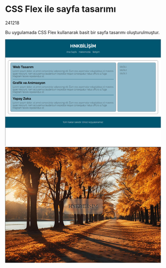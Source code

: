 <h1>CSS Flex ile sayfa tasarımı</h1>
<p> <detailes>241218</detailes></p>
<p>Bu uygulamada CSS Flex kullanarak basit bir sayfa tasarımı oluşturulmuştur.</p>
<img src="241218/ss.png" alt="CSS flex sayfa tasarımı">
<img src="241218/ss2.png" alt="CSS flex sayfa tasarımı">
